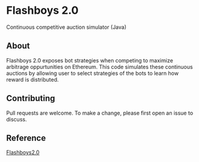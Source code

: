 # Flashboys 2.0

Continuous competitive auction simulator (Java)

## About

Flashboys 2.0 exposes bot strategies when competing to maximize arbitrage oppurtunities on Ethereum. This code simulates these continuous auctions by allowing user to select strategies of the bots to learn how reward is distributed. 

## Contributing
Pull requests are welcome. To make a change, please first open an issue to discuss.

## Reference
[Flashboys2.0](https://pdaian.com/flashboys2.pdf)
